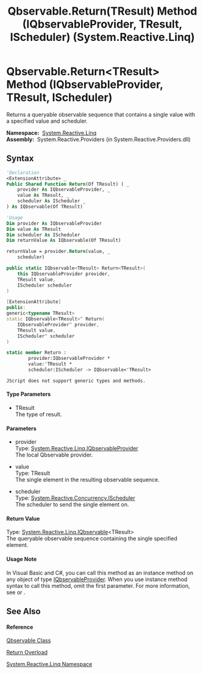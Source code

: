 ﻿---
title: Qbservable.Return(TResult) Method (IQbservableProvider, TResult, IScheduler) (System.Reactive.Linq)
TOCTitle: Return(TResult) Method (IQbservableProvider, TResult, IScheduler)
ms:assetid: M:System.Reactive.Linq.Qbservable.Return``1(System.Reactive.Linq.IQbservableProvider,``0,System.Reactive.Concurrency.IScheduler)
ms:mtpsurl: https://msdn.microsoft.com/en-us/library/Hh211830(v=VS.103)
ms:contentKeyID: 36069276
ms.date: 06/28/2011
mtps_version: v=VS.103
dev_langs:
- vb
- csharp
- c++
- fsharp
- jscript
---

# Qbservable.Return\<TResult\> Method (IQbservableProvider, TResult, IScheduler)

Returns a queryable observable sequence that contains a single value with a specified value and scheduler.

**Namespace:**  [System.Reactive.Linq](hh211929\(v=vs.103\).md)  
**Assembly:**  System.Reactive.Providers (in System.Reactive.Providers.dll)

## Syntax

``` vb
'Declaration
<ExtensionAttribute> _
Public Shared Function Return(Of TResult) ( _
    provider As IQbservableProvider, _
    value As TResult, _
    scheduler As IScheduler _
) As IQbservable(Of TResult)
```

``` vb
'Usage
Dim provider As IQbservableProvider
Dim value As TResult
Dim scheduler As IScheduler
Dim returnValue As IQbservable(Of TResult)

returnValue = provider.Return(value, _
    scheduler)
```

``` csharp
public static IQbservable<TResult> Return<TResult>(
    this IQbservableProvider provider,
    TResult value,
    IScheduler scheduler
)
```

``` c++
[ExtensionAttribute]
public:
generic<typename TResult>
static IQbservable<TResult>^ Return(
    IQbservableProvider^ provider, 
    TResult value, 
    IScheduler^ scheduler
)
```

``` fsharp
static member Return : 
        provider:IQbservableProvider * 
        value:'TResult * 
        scheduler:IScheduler -> IQbservable<'TResult> 
```

``` jscript
JScript does not support generic types and methods.
```

#### Type Parameters

  - TResult  
    The type of result.

#### Parameters

  - provider  
    Type: [System.Reactive.Linq.IQbservableProvider](hh212104\(v=vs.103\).md)  
    The local Qbservable provider.  

<!-- end list -->

  - value  
    Type: TResult  
    The single element in the resulting observable sequence.  

<!-- end list -->

  - scheduler  
    Type: [System.Reactive.Concurrency.IScheduler](hh229149\(v=vs.103\).md)  
    The scheduler to send the single element on.  

#### Return Value

Type: [System.Reactive.Linq.IQbservable](hh229328\(v=vs.103\).md)\<TResult\>  
The queryable observable sequence containing the single specified element.  

#### Usage Note

In Visual Basic and C\#, you can call this method as an instance method on any object of type [IQbservableProvider](hh212104\(v=vs.103\).md). When you use instance method syntax to call this method, omit the first parameter. For more information, see [](https://msdn.microsoft.com/en-us/library/Bb384936) or [](https://msdn.microsoft.com/en-us/library/Bb383977).

## See Also

#### Reference

[Qbservable Class](hh211693\(v=vs.103\).md)

[Return Overload](hh229752\(v=vs.103\).md)

[System.Reactive.Linq Namespace](hh211929\(v=vs.103\).md)

